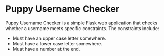 # Puppy Username Checker

Puppy Username Checker is a simple Flask web application that checks whether a username meets specific constraints. The constraints include:

- Must have an upper case letter somewhere.
- Must have a lower case letter somewhere.
- Must have a number at the end.
